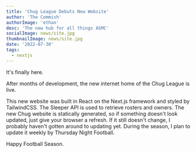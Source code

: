 ```yaml
---
title: 'Chug League Debuts New Website'
author: 'The Commish'
authorImage: 'ethan'
desc: 'The new hub for all things ASMC'
socialImage: news/site.jpg
thumbnailImage: news/site.jpg
date: '2022-07-30'
tags:
  - nextjs
---
```


It's finally here.

After months of development, the new internet home of the Chug League is live.

This new website was built in React on the Next.js framework and styled by TailwindCSS. The Sleeper API is used to retrieve rosters and owners. The new Chug website is statically generated, so if something doesn't look updated, just give your browser a refresh. If it still doesn't change, I probably haven't gotten around to updating yet. During the season, I plan to update it weekly by Thursday Night Football.

Happy Football Season.
